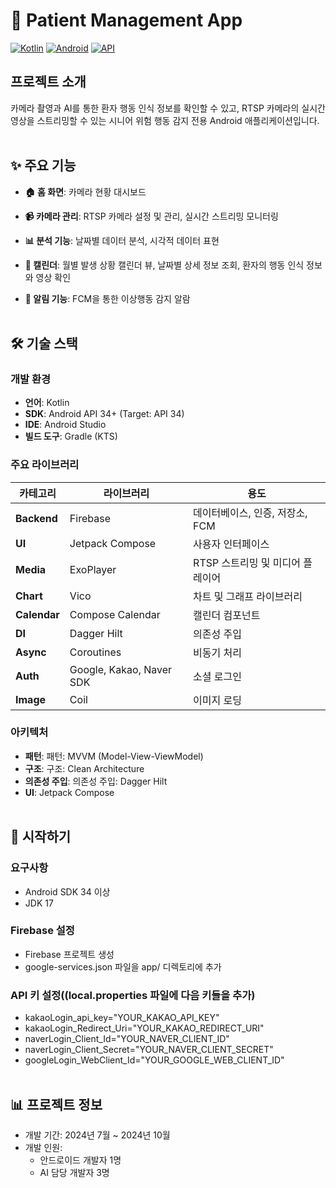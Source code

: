 # 📱 Patient Management App
 [![Kotlin](https://img.shields.io/badge/kotlin-7F52FF?style=flat&logo=kotlin&logoColor=white)](https://kotlinlang.org/)
 [![Android](https://img.shields.io/badge/platform-Android-green.svg)](https://developer.android.com)
 [![API](https://img.shields.io/badge/API-34%2B-brightgreen.svg)](https://android-arsenal.com/api?level=34)
## 프로젝트 소개  
카메라 촬영과 AI를 통한 환자 행동 인식 정보를 확인할 수 있고, RTSP 카메라의 실시간 영상을 스트리밍할 수 있는 시니어 위험 행동 감지 전용 Android 애플리케이션입니다.
<br><br/>
## ✨ 주요 기능

- **🏠 홈 화면**: 카메라 현황 대시보드

- **📹 카메라 관리**: RTSP 카메라 설정 및 관리, 실시간 스트리밍 모니터링

- **📊 분석 기능**: 날짜별 데이터 분석, 시각적 데이터 표현

- **📅 캘린더**: 월별 발생 상황 캘린더 뷰, 날짜별 상세 정보 조회, 환자의 행동 인식 정보와 영상 확인

- **🚨 알림 기능**:  FCM을 통한 이상행동 감지 알람
<br><br/>
## 🛠 기술 스택

### 개발 환경
- **언어**: Kotlin
- **SDK**: Android API 34+ (Target: API 34)
- **IDE**: Android Studio
- **빌드 도구**: Gradle (KTS)

### 주요 라이브러리
| 카테고리 | 라이브러리 | 용도 |
|----------|------------|------|
| **Backend** | Firebase | 데이터베이스, 인증, 저장소, FCM |
| **UI** | Jetpack Compose | 사용자 인터페이스 |
| **Media** | ExoPlayer | RTSP 스트리밍 및 미디어 플레이어 |
| **Chart** | Vico | 차트 및 그래프 라이브러리 |
| **Calendar** | Compose Calendar | 캘린더 컴포넌트 |
| **DI** | Dagger Hilt | 의존성 주입 |
| **Async** | Coroutines | 비동기 처리 |
| **Auth** | Google, Kakao, Naver SDK | 소셜 로그인 |
| **Image** | Coil | 이미지 로딩 |

### 아키텍처
- **패턴**: 패턴: MVVM (Model-View-ViewModel)
- **구조**: 구조: Clean Architecture
- **의존성 주입**: 의존성 주입: Dagger Hilt
- **UI**: Jetpack Compose
<br><br/>
## 🚀 시작하기

### 요구사항
- Android SDK 34 이상
- JDK 17
  
### Firebase 설정
  - Firebase 프로젝트 생성
  - google-services.json 파일을 app/ 디렉토리에 추가

### API 키 설정((local.properties 파일에 다음 키들을 추가)
- kakaoLogin_api_key="YOUR_KAKAO_API_KEY"
- kakaoLogin_Redirect_Uri="YOUR_KAKAO_REDIRECT_URI"
- naverLogin_Client_Id="YOUR_NAVER_CLIENT_ID"
- naverLogin_Client_Secret="YOUR_NAVER_CLIENT_SECRET"
- googleLogin_WebClient_Id="YOUR_GOOGLE_WEB_CLIENT_ID"
<br><br/>
## 📊 프로젝트 정보

- 개발 기간: 2024년 7월 ~ 2024년 10월
- 개발 인원:
  - 안드로이드 개발자 1명
  - AI 담당 개발자 3명

